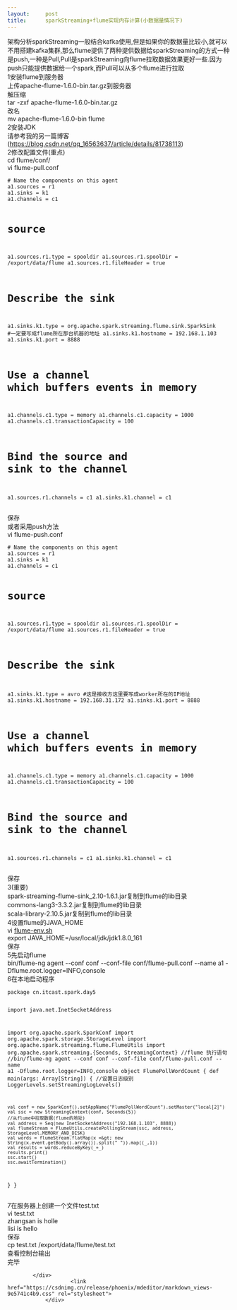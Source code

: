 ```yaml
---
layout:     post
title:      sparkStreaming+flume实现内存计算(小数据量情况下)
---
```

<div id="article_content" class="article_content clearfix csdn-tracking-statistics" data-pid="blog" data-mod="popu_307" data-dsm="post">
								            <div id="content_views" class="markdown_views prism-atom-one-dark">
							<!-- flowchart 箭头图标 勿删 -->
							<svg xmlns="http://www.w3.org/2000/svg" style="display: none;"><path stroke-linecap="round" d="M5,0 0,2.5 5,5z" id="raphael-marker-block" style="-webkit-tap-highlight-color: rgba(0, 0, 0, 0);"></path></svg>
							<p>架构分析sparkStreaming一般结合kafka使用,但是如果你的数据量比较小,就可以不用搭建kafka集群,那么flume提供了两种提供数据给sparkStreaming的方式一种是push,一种是Pull,Pull是sparkStreaming向flume拉取数据效果更好一些.因为push只能提供数据给一个spark,而Pull可以从多个flume进行拉取<br>
1安装flume到服务器<br>
上传apache-flume-1.6.0-bin.tar.gz到服务器<br>
解压缩<br>
tar -zxf apache-flume-1.6.0-bin.tar.gz<br>
改名<br>
mv apache-flume-1.6.0-bin flume<br>
2安装JDK<br>
请参考我的另一篇博客(<a href="https://blog.csdn.net/qq_16563637/article/details/81738113" rel="nofollow">https://blog.csdn.net/qq_16563637/article/details/81738113</a>)<br>
2修改配置文件(重点)<br>
cd flume/conf/<br>
vi flume-pull.conf</p>
<pre><code># Name the components on this agent
a1.sources = r1
a1.sinks = k1
a1.channels = c1

# source
a1.sources.r1.type = spooldir
a1.sources.r1.spoolDir = /export/data/flume
a1.sources.r1.fileHeader = true

# Describe the sink
a1.sinks.k1.type = org.apache.spark.streaming.flume.sink.SparkSink
#一定要写成flume所在那台机器的地址
a1.sinks.k1.hostname = 192.168.1.103
a1.sinks.k1.port = 8888

# Use a channel which buffers events in memory
a1.channels.c1.type = memory
a1.channels.c1.capacity = 1000
a1.channels.c1.transactionCapacity = 100

# Bind the source and sink to the channel
a1.sources.r1.channels = c1
a1.sinks.k1.channel = c1
</code></pre>
<p>保存<br>
或者采用push方法<br>
vi flume-push.conf</p>
<pre><code># Name the components on this agent
a1.sources = r1
a1.sinks = k1
a1.channels = c1

# source
a1.sources.r1.type = spooldir
a1.sources.r1.spoolDir = /export/data/flume
a1.sources.r1.fileHeader = true

# Describe the sink
a1.sinks.k1.type = avro
#这是接收方这里要写成worker所在的IP地址
a1.sinks.k1.hostname = 192.168.31.172
a1.sinks.k1.port = 8888

# Use a channel which buffers events in memory
a1.channels.c1.type = memory
a1.channels.c1.capacity = 1000
a1.channels.c1.transactionCapacity = 100

# Bind the source and sink to the channel
a1.sources.r1.channels = c1
a1.sinks.k1.channel = c1
</code></pre>
<p>保存<br>
3(重要)<br>
spark-streaming-flume-sink_2.10-1.6.1.jar复制到flume的lib目录<br>
commons-lang3-3.3.2.jar复制到flume的lib目录<br>
scala-library-2.10.5.jar复制到flume的lib目录<br>
4设置flume的JAVA_HOME<br>
vi <a href="http://flume-env.sh" rel="nofollow">flume-env.sh</a><br>
export JAVA_HOME=/usr/local/jdk/jdk1.8.0_161<br>
保存<br>
5先启动flume<br>
bin/flume-ng agent --conf conf --conf-file conf/flume-pull.conf --name a1 -Dflume.root.logger=INFO,console<br>
6在本地启动程序</p>
<pre><code>package cn.itcast.spark.day5

import java.net.InetSocketAddress

import org.apache.spark.SparkConf
import org.apache.spark.storage.StorageLevel
import org.apache.spark.streaming.flume.FlumeUtils
import org.apache.spark.streaming.{Seconds, StreamingContext}
//flume 执行语句
//bin/flume-ng agent --conf conf --conf-file conf/flume-pull.conf --name a1 -Dflume.root.logger=INFO,console
object FlumePollWordCount {
  def main(args: Array[String]) {
    //设置日志级别
    LoggerLevels.setStreamingLogLevels()

    val conf = new SparkConf().setAppName("FlumePollWordCount").setMaster("local[2]")
    val ssc = new StreamingContext(conf, Seconds(5))
    //从flume中拉取数据(flume的地址)
    val address = Seq(new InetSocketAddress("192.168.1.103", 8888))
    val flumeStream = FlumeUtils.createPollingStream(ssc, address, StorageLevel.MEMORY_AND_DISK)
    val words = flumeStream.flatMap(x =&gt; new String(x.event.getBody().array()).split(" ")).map((_,1))
    val results = words.reduceByKey(_+_)
    results.print()
    ssc.start()
    ssc.awaitTermination()
  }
}
</code></pre>
<p>7在服务器上创建一个文件test.txt<br>
vi test.txt<br>
zhangsan is holle<br>
lisi is hello<br>
保存<br>
cp test.txt /export/data/flume/test.txt<br>
查看控制台输出<br>
完毕</p>

            </div>
						<link href="https://csdnimg.cn/release/phoenix/mdeditor/markdown_views-9e5741c4b9.css" rel="stylesheet">
                </div>